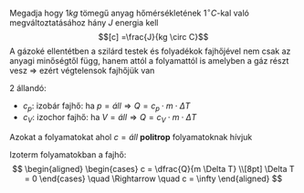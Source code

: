 Megadja hogy $1 kg$ tömegű anyag hőmérsékletének  $1 ^\circ C$-kal való megváltoztatásához hány $J$ energia kell
$$[c] =\frac{J}{kg \circ C}$$
A gázoké ellentétben a szilárd testek és folyadékok fajhőjével nem csak az anyagi minőségtől függ, hanem attól a folyamattól is amelyben a gáz részt vesz $\Rightarrow$ ezért végtelensok fajhőjük van

2 állandó:
- $c_p$: izobár fajhő: ha $p = áll \Rightarrow Q = c_p \cdot m \cdot \Delta T$
- $c_V$: izochor fajhő: ha $V = áll \Rightarrow Q = c_V \cdot m \cdot \Delta T$

Azokat a folyamatokat ahol $c = áll$ __politrop__ folyamatoknak hívjuk

Izoterm folyamatokban a fajhő:
$$
\begin{aligned}
\begin{cases}
c = \dfrac{Q}{m \Delta T} \\[8pt]
\Delta T = 0
\end{cases}
\quad \Rightarrow \quad
c = \infty
\end{aligned}
$$